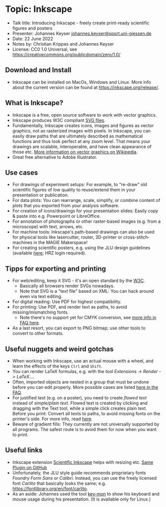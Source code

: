 # Topic: Inkscape

- Talk title: Introducing Inkscape - freely create print-ready scientific figures and posters
- Presenter: Johannes Keyser <johannes.keyser@sport.uni-giessen.de>
- Date: 22 June 2022
- Notes by: Christian Krippes and Johannes Keyser
- License: CC0 1.0 Universal, see <https://creativecommons.org/publicdomain/zero/1.0/>

## Download and Install

- Inkscape can be installed on MacOs, Windows and Linux.
  More info about the current version can be found at <https://inkscape.org/release/>.

## What is Inkscape?

- Inkscape is a free, open source software to work with vector graphics.
- Inkscape produces W3C compliant [SVG files](https://www.w3.org/Graphics/SVG/).
- Fundamentally, Inkscape creates icons, images and figures as vector graphics, not as rasterized images with pixels.
  In Inkscape, you can easily draw paths that are ultimately described as mathematical functions and thus look perfect at any zoom level.
  That means your drawings are scalable, interoperable, and have clean appearance of those etc.
  [More information on vector graphics on Wikipedia](https://en.wikipedia.org/wiki/Vector_graphics).
- Great free alternative to Adobe Illustrator.

## Use cases

- For drawings of experiment setups: For example, to "re-draw" old scientific figures of low quality to reuse/extend them in your presentation or publication.
- For data plots: You can rearrange, scale, simplify, or combine content of plots that you exported from your analysis software.
- For creation of icons/drawings for your presentation slides: Easily copy & paste into e.g. Powerpoint or LibreOffice.
- For annotation of photographs or other raster-based images (e.g. from a microscope) with text, arrows, etc.
- For machine tools: Inkscape's path-based drawings can also be used for physical tools like lasercutter, router, 3D-printer or cross-stitch-machines in the MAGIE Makerspace!
- For creating scientific posters, e.g. using the JLU design guidelines (available [here](https://www.uni-giessen.de/de/org/admin/pb/pb3/cd/cd); HRZ login required).

## Tipps for exporting and printing

- For web/editing, keep it SVG - it's an open standard by the [W3C](https://www.w3.org/Graphics/SVG/).
    - Basically all browsers render SVGs nowadays.
    - Note that SVG is a "text file" based on XML: You can hack around even via text editing.
- For digital reading: Use PDF for highest compatibility.
- For printing: Use PDF, and render text as paths, to avoid missing/mismatching fonts.
    - Note there's no support yet for CMYK conversion, see [more info in FAQ here](https://inkscape.org/learn/faq/#how-create-graphics-cmyk-color-space-inkscape).
- As a last resort, you can export to PNG bitmap; use other tools to convert to other formats.

## Useful nuggets and weird gotchas

- When working with Inkscape, use an actual mouse with a wheel, and learn the effects of the keys `Ctrl` and `Shift`.
- You can render LaTeX formulas, e.g. with the tool _Extensions -> Render -> LaTeX..._.
- Often, imported objects are nested in a group that must be undone before you can edit properly.
  More possible cases are listed [here in the FAQ](https://inkscape.org/learn/faq/#you-want-select-individual-object-you-can-only-select-whole-image).
- For justified text (e.g. on a poster), you need to create *flowed text* instead of *simple/plain text*.
  Flowed text is created by clicking and dragging with the Text tool, while a simple click creates plain text.
  Before you print: Convert all texts to paths, to avoid missing fonts on the printer's side.
  For more info, read [here](https://inkscape.org/learn/faq/#flowed-text-doesnt-show-exported-file).
- Beware of gradient fills: They currently are not universally supported by all programs.
  The safest route is to avoid them for now when you want to print.

## Useful links

- Inkscape extension [Scientific Inkscape](https://inkscape.org/gallery/item/30306/) helps with resizing etc. [Same Plugin on GitHub](https://github.com/burghoff/Scientific-Inkscape)
- Unfortunately, the JLU style guide recommends proprietary fonts *Foundry Form Sans* or *Calibri*.
  Instead, you can use the freely licensed font *Carlito* that basically looks the same; e.g. <https://fontlibrary.org/en/font/carlito>.
- As an aside: Johannes used the tool [key-mon](https://github.com/critiqjo/key-mon) to show his keyboard and mouse usage during his presentation.
  (It is available only for Linux.)
